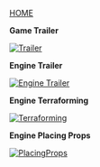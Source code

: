[HOME](index.md)

**Game Trailer**


[![Trailer](http://img.youtube.com/vi/ROf3YBpUonI/0.jpg)](https://www.youtube.com/watch?v=ROf3YBpUonI)

**Engine Trailer**



[![Engine Trailer](http://img.youtube.com/vi/5AqESXxJxqw/0.jpg)](https://www.youtube.com/watch?v=5AqESXxJxqw)

**Engine Terraforming**




[![Terraforming](http://img.youtube.com/vi/7-ABw7wDyYE/0.jpg)](http://www.youtube.com/watch?v=7-ABw7wDyYE)

**Engine Placing Props**




[![PlacingProps](http://img.youtube.com/vi/xkaNH-Ar9cs/0.jpg)](http://www.youtube.com/watch?v=xkaNH-Ar9cs)
